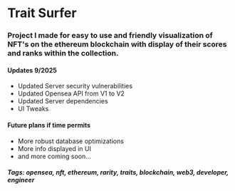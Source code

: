 # Trait Surfer

### Project I made for easy to use and friendly visualization of NFT's on the ethereum blockchain with display of their scores and ranks within the collection.

#### Updates 9/2025

- Updated Server security vulnerabilities
- Updated Opensea API from V1 to V2
- Updated Server dependencies
- UI Tweaks

#### Future plans if time permits

- More robust database optimizations
- More info displayed in UI
- and more coming soon...

##### Tags: opensea, nft, ethereum, rarity, traits, blockchain, web3, developer, engineer
